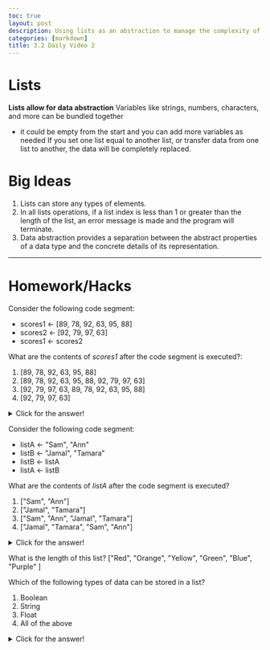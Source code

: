 ```yaml
---
toc: true
layout: post
description: Using lists as an abstraction to manage the complexity of a program. 
categories: [markdown]
title: 3.2 Daily Video 2 
---
```


# Lists
**Lists allow for data abstraction**
Variables like strings, numbers, characters, and more can be bundled together
- it could be empty from the start and you can add more variables as needed
If you set one list equal to another list, or transfer data from one list to another, the data will be completely replaced. 

# Big Ideas
1. Lists can store any types of elements. 
2. In all lists operations, if a list index is less than 1 or greater than the length of the list, an error message is made and the program will terminate. 
3. Data abstraction provides a separation between the abstract properties of a data type and the concrete details of its representation. 

---

# Homework/Hacks
Consider the following code segment:
- scores1 <- [89, 78, 92, 63, 95, 88]
- scores2 <- [92, 79, 97, 63]
- scores1 <- scores2

What are the contents of *scores1* after the code segment is executed?: 

1. [89, 78, 92, 63, 95, 88]
2. [89, 78, 92, 63, 95, 88, 92, 79, 97, 63]
3. [92, 79, 97, 63, 89, 78, 92, 63, 95, 88]
4. [92, 79, 97, 63]
    
<details closed>
<summary>Click for the answer!</summary>
    4. Because the data is not being appended from *scores2* into *scores1*. 
</details>


Consider the following code segment:
- listA <- "Sam", "Ann"
- listB <- "Jamal", "Tamara"
- listB <- listA
- listA <- listB

What are the contents of *listA* after the code segment is executed?

1. ["Sam", "Ann"]
2. ["Jamal", "Tamara"]
3. ["Sam", "Ann", "Jamal", "Tamara"]
4. ["Jamal", "Tamara", "Sam", "Ann"]

<details closed>
<summary>Click for the answer!</summary>
1. Because all of the data from listA "Sam" and "Ann" replace what is in listB. So if listB replaces what is in listA, "Sam" and "Ann" will still be the only data in that list. 
</details>

What is the length of this list?
["Red", "Orange", "Yellow", "Green", "Blue", "Purple" ]

Which of the following types of data can be stored in a list?
1. Boolean
2. String
3. Float
4. All of the above
<details closed>
<summary>Click for the answer!</summary>
4. Any type of data can be stored within a list. A list can contain a mix of types of data. 
</details>
